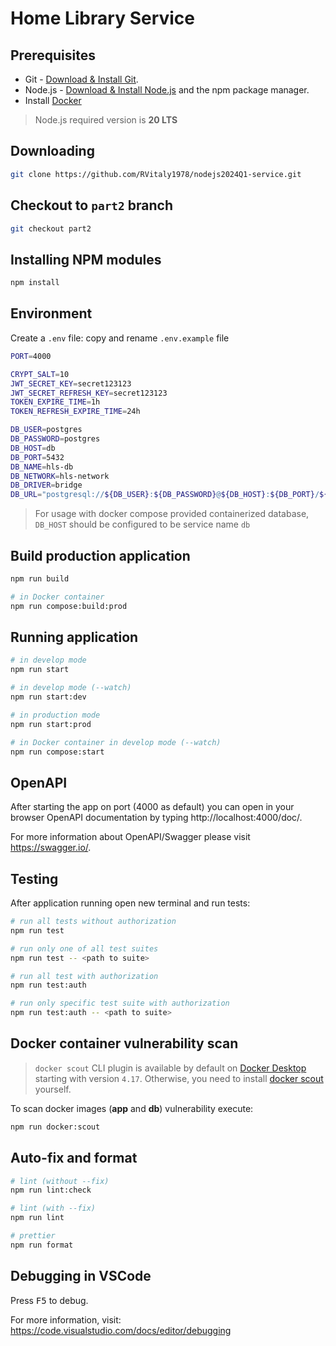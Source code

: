 # Home Library Service

## Prerequisites

- Git - [Download & Install Git](https://git-scm.com/downloads).
- Node.js - [Download & Install Node.js](https://nodejs.org/en/download/) and the npm package manager.
- Install [Docker](https://docs.docker.com/engine/install/)

> Node.js required version is **20 LTS**

## Downloading

```bash
git clone https://github.com/RVitaly1978/nodejs2024Q1-service.git
```

## Checkout to `part2` branch

```bash
git checkout part2
```

## Installing NPM modules

```bash
npm install
```

## Environment

Create a `.env` file: copy and rename `.env.example` file
```bash
PORT=4000

CRYPT_SALT=10
JWT_SECRET_KEY=secret123123
JWT_SECRET_REFRESH_KEY=secret123123
TOKEN_EXPIRE_TIME=1h
TOKEN_REFRESH_EXPIRE_TIME=24h

DB_USER=postgres
DB_PASSWORD=postgres
DB_HOST=db
DB_PORT=5432
DB_NAME=hls-db
DB_NETWORK=hls-network
DB_DRIVER=bridge
DB_URL="postgresql://${DB_USER}:${DB_PASSWORD}@${DB_HOST}:${DB_PORT}/${DB_NAME}?schema=public"
```

> For usage with docker compose provided containerized database, `DB_HOST` should be configured to be service name `db`

## Build production application

```bash
npm run build

# in Docker container
npm run compose:build:prod
```

## Running application

```bash
# in develop mode
npm run start

# in develop mode (--watch)
npm run start:dev

# in production mode
npm run start:prod

# in Docker container in develop mode (--watch)
npm run compose:start
```

## OpenAPI

After starting the app on port (4000 as default) you can open
in your browser OpenAPI documentation by typing http://localhost:4000/doc/.

For more information about OpenAPI/Swagger please visit https://swagger.io/.

## Testing

After application running open new terminal and run tests:

```bash
# run all tests without authorization
npm run test

# run only one of all test suites
npm run test -- <path to suite>

# run all test with authorization
npm run test:auth

# run only specific test suite with authorization
npm run test:auth -- <path to suite>
```

## Docker container vulnerability scan

> `docker scout` CLI plugin is available by default on [Docker Desktop](https://docs.docker.com/desktop/) starting with version `4.17`. Otherwise, you need to install [docker scout](https://github.com/docker/scout-cli?tab=readme-ov-file) yourself.

To scan docker images (**app** and **db**) vulnerability execute:

```bash
npm run docker:scout
```

## Auto-fix and format

```bash
# lint (without --fix)
npm run lint:check

# lint (with --fix)
npm run lint

# prettier
npm run format
```

## Debugging in VSCode

Press <kbd>F5</kbd> to debug.

For more information, visit: https://code.visualstudio.com/docs/editor/debugging
